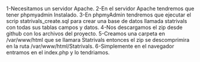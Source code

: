 1-Necesitamos un servidor Apache.
2-En el servidor Apache tendremos que tener phpmyadmin Instalado.
3-En phpmyAdmin tendremos que ejecutar el scrip statrivals_create.sql para  crear una base de datos llamada statrivals con todas sus tablas campos y datos.
4-Nos descargamos el zip desde github con los archivos del proyecto.
5-Creamos una carpeta en /var/www/html que se llamara Statrivals entonces el zip se descomprimira en la ruta /var/www/html/Statrivals.
6-Simplemente en el navegador entramos en el index.php y lo tendriamos.
